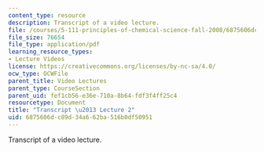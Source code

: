 ```yaml
---
content_type: resource
description: Transcript of a video lecture.
file: /courses/5-111-principles-of-chemical-science-fall-2008/6875606dc89d34a662ba516b0df50951_5-111F08-L02.pdf
file_size: 76654
file_type: application/pdf
learning_resource_types:
- Lecture Videos
license: https://creativecommons.org/licenses/by-nc-sa/4.0/
ocw_type: OCWFile
parent_title: Video Lectures
parent_type: CourseSection
parent_uid: fef1cb56-e36e-710a-8b64-fdf3f4ff25c4
resourcetype: Document
title: "Transcript \u2013 Lecture 2"
uid: 6875606d-c89d-34a6-62ba-516b0df50951
---
```

Transcript of a video lecture.